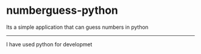# numberguess-python
  Its a simple application that can guess numbers in python
  ********************************************************
  I have used python for developmet 
